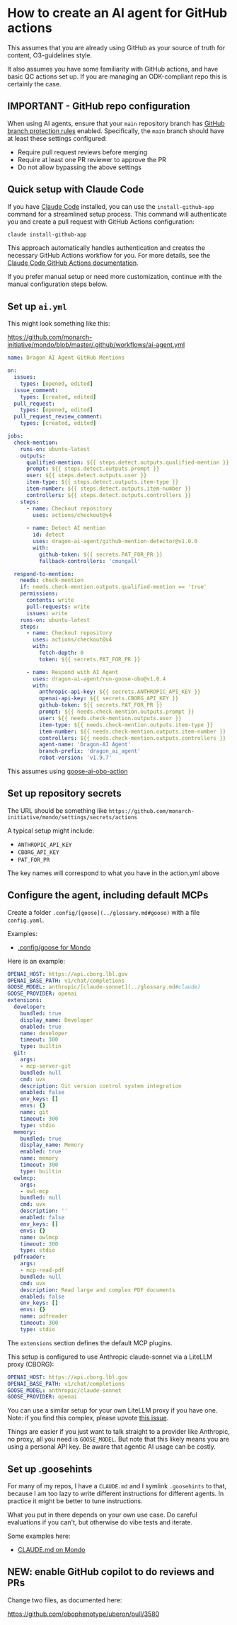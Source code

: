 # How to create an AI agent for GitHub actions

This assumes that you are already using GitHub as your source of truth for
content, O3-guidelines style.

It also assumes you have some familiarity with GitHub actions, and
have basic QC actions set up. If you are managing an ODK-compliant
repo this is certainly the case.

## IMPORTANT - GitHub repo configuration
When using AI agents, ensure that your `main` repository branch has [GitHub branch protection rules](https://docs.github.com/en/repositories/configuring-branches-and-merges-in-your-repository/managing-protected-branches/about-protected-branches) enabled. Specifically, the `main` branch should have at least these settings configured:
- Require pull request reviews before merging
- Require at least one PR reviewer to approve the PR
- Do not allow bypassing the above settings

## Quick setup with Claude Code

If you have [Claude Code](../reference/clients/claude-code.md) installed, you can use the `install-github-app` command for a streamlined setup process. This command will authenticate you and create a pull request with GitHub Actions configuration:

```bash
claude install-github-app
```

This approach automatically handles authentication and creates the necessary GitHub Actions workflow for you. For more details, see the [Claude Code GitHub Actions documentation](https://docs.anthropic.com/en/docs/claude-code/github-actions).

If you prefer manual setup or need more customization, continue with the manual configuration steps below.

## Set up `ai.yml`

This might look something like this:

https://github.com/monarch-initiative/mondo/blob/master/.github/workflows/ai-agent.yml

```yaml
name: Dragon AI Agent GitHub Mentions

on:
  issues:
    types: [opened, edited]
  issue_comment:
    types: [created, edited]
  pull_request:
    types: [opened, edited]
  pull_request_review_comment:
    types: [created, edited]

jobs:
  check-mention:
    runs-on: ubuntu-latest
    outputs:
      qualified-mention: ${{ steps.detect.outputs.qualified-mention }}
      prompt: ${{ steps.detect.outputs.prompt }}
      user: ${{ steps.detect.outputs.user }}
      item-type: ${{ steps.detect.outputs.item-type }}
      item-number: ${{ steps.detect.outputs.item-number }}
      controllers: ${{ steps.detect.outputs.controllers }}
    steps:
      - name: Checkout repository
        uses: actions/checkout@v4
        
      - name: Detect AI mention
        id: detect
        uses: dragon-ai-agent/github-mention-detector@v1.0.0
        with:
          github-token: ${{ secrets.PAT_FOR_PR }}
          fallback-controllers: 'cmungall'

  respond-to-mention:
    needs: check-mention
    if: needs.check-mention.outputs.qualified-mention == 'true'
    permissions:
      contents: write
      pull-requests: write
      issues: write
    runs-on: ubuntu-latest
    steps:
      - name: Checkout repository
        uses: actions/checkout@v4
        with:
          fetch-depth: 0
          token: ${{ secrets.PAT_FOR_PR }}

      - name: Respond with AI Agent
        uses: dragon-ai-agent/run-goose-obo@v1.0.4
        with:
          anthropic-api-key: ${{ secrets.ANTHROPIC_API_KEY }}
          openai-api-key: ${{ secrets.CBORG_API_KEY }}
          github-token: ${{ secrets.PAT_FOR_PR }}
          prompt: ${{ needs.check-mention.outputs.prompt }}
          user: ${{ needs.check-mention.outputs.user }}
          item-type: ${{ needs.check-mention.outputs.item-type }}
          item-number: ${{ needs.check-mention.outputs.item-number }}
          controllers: ${{ needs.check-mention.outputs.controllers }}
          agent-name: 'Dragon-AI Agent'
          branch-prefix: 'dragon_ai_agent'
          robot-version: 'v1.9.7'
```

This assumes using [goose-ai-obo-action](https://github.com/ai4curation/goose-ai-obo-action/)

## Set up repository secrets

The URL should be something like `https://github.com/monarch-initiative/mondo/settings/secrets/actions`

A typical setup might include:

* `ANTHROPIC_API_KEY`
* `CBORG_API_KEY`
* `PAT_FOR_PR`

The key names will correspond to what you have in the action.yml above

## Configure the agent, including default MCPs

Create a folder `.config/[goose](../glossary.md#goose)` with a file `config.yaml`.

Examples:

- [.config/goose for Mondo](https://github.com/monarch-initiative/mondo/tree/master/.config/goose)

Here is an example:

```yaml
OPENAI_HOST: https://api.cborg.lbl.gov
OPENAI_BASE_PATH: v1/chat/completions
GOOSE_MODEL: anthropic/[claude-sonnet](../glossary.md#claude)
GOOSE_PROVIDER: openai
extensions:
  developer:
    bundled: true
    display_name: Developer
    enabled: true
    name: developer
    timeout: 300
    type: builtin
  git:
    args:
    - mcp-server-git
    bundled: null
    cmd: uvx
    description: Git version control system integration
    enabled: false
    env_keys: []
    envs: {}
    name: git
    timeout: 300
    type: stdio
  memory:
    bundled: true
    display_name: Memory
    enabled: true
    name: memory
    timeout: 300
    type: builtin
  owlmcp:
    args:
    - owl-mcp
    bundled: null
    cmd: uvx
    description: ''
    enabled: false
    env_keys: []
    envs: {}
    name: owlmcp
    timeout: 300
    type: stdio
  pdfreader:
    args:
    - mcp-read-pdf
    bundled: null
    cmd: uvx
    description: Read large and complex PDF documents
    enabled: false
    env_keys: []
    envs: {}
    name: pdfreader
    timeout: 300
    type: stdio
```

The `extensions` section defines the default MCP plugins.

This setup is configured to use Anthropic claude-sonnet via a LiteLLM proxy (CBORG):

```yaml
OPENAI_HOST: https://api.cborg.lbl.gov
OPENAI_BASE_PATH: v1/chat/completions
GOOSE_MODEL: anthropic/claude-sonnet
GOOSE_PROVIDER: openai
```

You can use a similar setup for your own LiteLLM proxy if you have one. Note: if you find this complex, please upvote [this issue](https://github.com/block/goose/issues/2507).

Things are easier if you just want to talk straight to a provider like Anthropic, no proxy, all you need is `GOOSE_MODEL`. But note that this likely means you are using a personal API key. Be aware that agentic AI usage can be costly.

## Set up .goosehints

For many of my repos, I have a `CLAUDE.md` and I symlink `.goosehints` to that, because I am too lazy to write different instructions for different agents. In practice it might be better to tune instructions.

What you put in there depends on your own use case. Do careful evaluations if you can't, but otherwise do vibe tests and iterate.

Some examples here:

- [CLAUDE.md on Mondo](https://github.com/monarch-initiative/mondo/blob/master/CLAUDE.md)


## NEW: enable GitHub copilot to do reviews and PRs

Change two files, as documented here:

https://github.com/obophenotype/uberon/pull/3580


